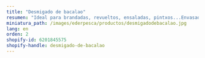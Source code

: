 ```yaml
---
title: "Desmigado de bacalao"
resumen: "Ideal para brandadas, revueltos, ensaladas, pintxos...Envasado: bandeja de 1 kg aprox."
miniatura_path: /images/ederpesca/productos/desmigadodebacalao.jpg
lang: en
orden: 2
shopify-id: 6201845575
shopify-handle: desmigado-de-bacalao
---
```

